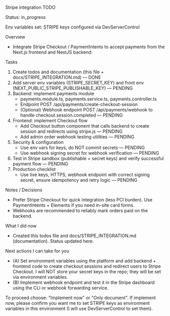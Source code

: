 Stripe integration TODO

Status: in_progress

Env variables set: STRIPE keys configured via DevServerControl

Overview
- Integrate Stripe Checkout / PaymentIntents to accept payments from the Next.js frontend and NestJS backend.

Tasks
1. Create todos and documentation (this file + docs/STRIPE_INTEGRATION.md) — DONE
2. Add server env variables (STRIPE_SECRET_KEY) and front env (NEXT_PUBLIC_STRIPE_PUBLISHABLE_KEY) — PENDING
3. Backend: implement payments module
   - payments.module.ts, payments.service.ts, payments.controller.ts
   - Endpoint POST /api/payments/create-checkout-session
   - (Optional) Webhook endpoint POST /api/payments/webhook to handle checkout.session.completed — PENDING
4. Frontend: implement Checkout flow
   - Add Checkout button component that calls backend to create session and redirects using stripe.js — PENDING
   - Add admin order webhook testing utilities — PENDING
5. Security & configuration
   - Use env vars for keys, do NOT commit secrets — PENDING
   - Use webhook signing secret for webhook verification — PENDING
6. Test in Stripe sandbox (publishable + secret keys) and verify successful payment flow — PENDING
7. Production checklist
   - Use live keys, HTTPS, webhook endpoint with correct signing secret, ensure idempotency and retry logic — PENDING

Notes / Decisions
- Prefer Stripe Checkout for quick integration (less PCI burden). Use PaymentIntents + Elements if you need in-site card forms.
- Webhooks are recommended to reliably mark orders paid on the backend.

What I did now
- Created this todos file and docs/STRIPE_INTEGRATION.md (documentation). Status updated here.

Next actions I can take for you
- (A) Set environment variables using the platform and add backend + frontend code to create checkout sessions and redirect users to Stripe Checkout. I will NOT store your secret keys in the repo; they will be set via environment variables.
- (B) Implement webhook endpoint and test it in the Stripe dashboard using the CLI or webhook forwarding service.

To proceed choose: "Implement now" or "Only document". If implement now, please confirm you want me to set STRIPE keys as environment variables in this environment (I will use DevServerControl to set them).
